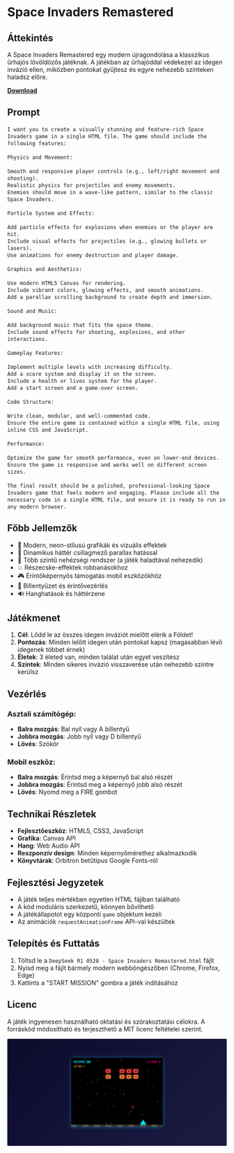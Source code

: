 # Space Invaders Remastered

## Áttekintés
A Space Invaders Remastered egy modern újragondolása a klasszikus űrhajós lövöldözős játéknak. A játékban az űrhajóddal védekezel az idegen invázió ellen, miközben pontokat gyűjtesz és egyre nehezebb szinteken haladsz előre.

**[Download](https://github.com/sanchomuzax/ai-one-shot-programming/blob/main/DeepSeek%20R1%200528%20-%20Space%20Invaders%20Remastered.html)**

## Prompt

~~~
I want you to create a visually stunning and feature-rich Space Invaders game in a single HTML file. The game should include the following features:

Physics and Movement:

Smooth and responsive player controls (e.g., left/right movement and shooting).
Realistic physics for projectiles and enemy movements.
Enemies should move in a wave-like pattern, similar to the classic Space Invaders.

Particle System and Effects:

Add particle effects for explosions when enemies or the player are hit.
Include visual effects for projectiles (e.g., glowing bullets or lasers).
Use animations for enemy destruction and player damage.

Graphics and Aesthetics:

Use modern HTML5 Canvas for rendering.
Include vibrant colors, glowing effects, and smooth animations.
Add a parallax scrolling background to create depth and immersion.

Sound and Music:

Add background music that fits the space theme.
Include sound effects for shooting, explosions, and other interactions.

Gameplay Features:

Implement multiple levels with increasing difficulty.
Add a score system and display it on the screen.
Include a health or lives system for the player.
Add a start screen and a game-over screen.

Code Structure:

Write clean, modular, and well-commented code.
Ensure the entire game is contained within a single HTML file, using inline CSS and JavaScript.

Performance:

Optimize the game for smooth performance, even on lower-end devices.
Ensure the game is responsive and works well on different screen sizes.

The final result should be a polished, professional-looking Space Invaders game that feels modern and engaging. Please include all the necessary code in a single HTML file, and ensure it is ready to run in any modern browser.
~~~

## Főbb Jellemzők
- 🚀 Modern, neon-stílusú grafikák és vizuális effektek
- 🌌 Dinamikus háttér csillagmező parallax hatással
- 👾 Több szintű nehézségi rendszer (a játék haladtával nehezedik)
- 💥 Részecske-effektek robbanásokhoz
- 🎮 Érintőképernyős támogatás mobil eszközökhöz
- 🎹 Billentyűzet és érintővezérlés
- 🔊 Hanghatások és háttérzene

## Játékmenet
1. **Cél**: Lődd le az összes idegen inváziót mielőtt elérik a Földet!
2. **Pontozás**: Minden lelőtt idegen után pontokat kapsz (magasabban lévő idegenek többet érnek)
3. **Életek**: 3 életed van, minden találat után egyet veszítesz
4. **Szintek**: Minden sikeres invázió visszaverése után nehezebb szintre kerülsz

## Vezérlés
### Asztali számítógép:
- **Balra mozgás**: Bal nyíl vagy A billentyű
- **Jobbra mozgás**: Jobb nyíl vagy D billentyű
- **Lövés**: Szókör

### Mobil eszköz:
- **Balra mozgás**: Érintsd meg a képernyő bal alsó részét
- **Jobbra mozgás**: Érintsd meg a képernyő jobb alsó részét
- **Lövés**: Nyomd meg a FIRE gombot

## Technikai Részletek
- **Fejlesztőeszköz**: HTML5, CSS3, JavaScript
- **Grafika**: Canvas API
- **Hang**: Web Audio API
- **Reszponzív design**: Minden képernyőmérethez alkalmazkodik
- **Könyvtárak**: Orbitron betűtípus Google Fonts-ról

## Fejlesztési Jegyzetek
- A játék teljes mértékben egyetlen HTML fájlban található
- A kód moduláris szerkezetű, könnyen bővíthető
- A játékállapotot egy központi `game` objektum kezeli
- Az animációk `requestAnimationFrame` API-val készültek

## Telepítés és Futtatás
1. Töltsd le a `DeepSeek R1 0528 - Space Invaders Remastered.html` fájlt
2. Nyisd meg a fájlt bármely modern webböngészőben (Chrome, Firefox, Edge)
3. Kattints a "START MISSION" gombra a játék indításához

## Licenc
A játék ingyenesen használható oktatási és szórakoztatási célokra. A forráskód módosítható és terjeszthető a MIT licenc feltételei szerint.

![image](https://raw.githubusercontent.com/sanchomuzax/ai-one-shot-programming/refs/heads/main/DeepSeek%20R1%200528%20-%20Space%20Invaders%20Remastered.png)
